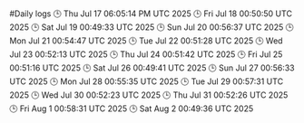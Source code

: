 #Daily logs
🕒 Thu Jul 17 06:05:14 PM UTC 2025
🕒 Fri Jul 18 00:50:50 UTC 2025
🕒 Sat Jul 19 00:49:33 UTC 2025
🕒 Sun Jul 20 00:56:37 UTC 2025
🕒 Mon Jul 21 00:54:47 UTC 2025
🕒 Tue Jul 22 00:51:28 UTC 2025
🕒 Wed Jul 23 00:52:13 UTC 2025
🕒 Thu Jul 24 00:51:42 UTC 2025
🕒 Fri Jul 25 00:51:16 UTC 2025
🕒 Sat Jul 26 00:49:41 UTC 2025
🕒 Sun Jul 27 00:56:33 UTC 2025
🕒 Mon Jul 28 00:55:35 UTC 2025
🕒 Tue Jul 29 00:57:31 UTC 2025
🕒 Wed Jul 30 00:52:23 UTC 2025
🕒 Thu Jul 31 00:52:26 UTC 2025
🕒 Fri Aug  1 00:58:31 UTC 2025
🕒 Sat Aug  2 00:49:36 UTC 2025

